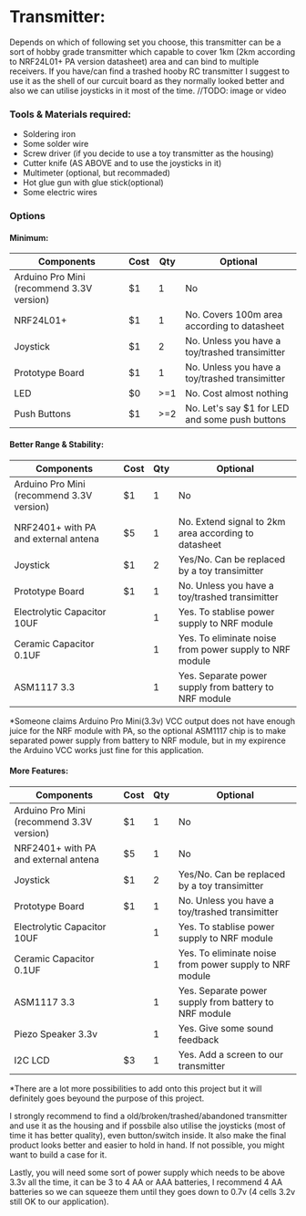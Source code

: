 # Transmitter: 
Depends on which of following set you choose, this transmitter can be a sort of hobby grade transmitter which capable to cover 1km (2km according to NRF24L01+ PA version datasheet) area and can bind to multiple receivers. If you have/can find a trashed hooby RC transmitter I suggest to use it as the shell of our curcuit board as they normally looked better and also we can utilise joysticks in it most of the time.
//TODO: image or video

### Tools & Materials required:
- Soldering iron
- Some solder wire
- Screw driver (if you decide to use a toy transmitter as the housing)
- Cutter knife (AS ABOVE and to use the joysticks in it)
- Multimeter (optional, but recommaded)
- Hot glue gun with glue stick(optional)
- Some electric wires

### Options
#### Minimum:
Components | Cost | Qty | Optional
-----------|------|-----|---------
Arduino Pro Mini (recommend 3.3V version)|$1|1|No
NRF24L01+|$1|1|No. Covers 100m area according to datasheet
Joystick|$1|2|No. Unless you have a toy/trashed transimitter
Prototype Board|$1|1|No. Unless you have a toy/trashed transimitter
LED|$0|>=1|No. Cost almost nothing
Push Buttons|$1|>=2|No. Let's say $1 for LED and some push buttons

#### Better Range & Stability:
Components | Cost | Qty | Optional
-----------|------|-----|---------
Arduino Pro Mini (recommend 3.3V version)|$1|1|No
NRF2401+ with PA and external antena|$5|1|No. Extend signal to 2km area according to datasheet
Joystick|$1|2|Yes/No. Can be replaced by a toy transimitter
Prototype Board|$1|1|No. Unless you have a toy/trashed transimitter
Electrolytic Capacitor 10UF||1|Yes. To stablise power supply to NRF module
Ceramic Capacitor 0.1UF||1|Yes. To eliminate noise from power supply to NRF module
ASM1117 3.3||1|Yes. Separate power supply from battery to NRF module

*Someone claims Arduino Pro Mini(3.3v) VCC output does not have enough juice for the NRF module with PA, so the optional ASM1117 chip is to make separated power supply from battery to NRF module, but in my expirence the Arduino VCC works just fine for this application.

#### More Features:
Components | Cost | Qty | Optional
-----------|------|-----|---------
Arduino Pro Mini (recommend 3.3V version)|$1|1|No
NRF2401+ with PA and external antena|$5|1|No
Joystick|$1|2|Yes/No. Can be replaced by a toy transimitter
Prototype Board|$1|1|No. Unless you have a toy/trashed transimitter
Electrolytic Capacitor 10UF||1|Yes. To stablise power supply to NRF module
Ceramic Capacitor 0.1UF||1|Yes. To eliminate noise from power supply to NRF module
ASM1117 3.3||1|Yes. Separate power supply from battery to NRF module
Piezo Speaker 3.3v||1|Yes. Give some sound feedback
I2C LCD|$3|1|Yes. Add a screen to our transmitter

*There are a lot more possibilities to add onto this project but it will definitely goes beyound the purpose of this project.

I strongly recommend to find a old/broken/trashed/abandoned transmitter and use it as the housing and if possbile also utilise the joysticks (most of time it has better quality), even button/switch inside. It also make the final product looks better and easier to hold in hand. If not possible, you might want to build a case for it.

Lastly, you will need some sort of power supply which needs to be above 3.3v all the time, it can be 3 to 4 AA or AAA batteries, I recommend 4 AA batteries so we can squeeze them until they goes down to 0.7v (4 cells 3.2v still OK to our application).
 
